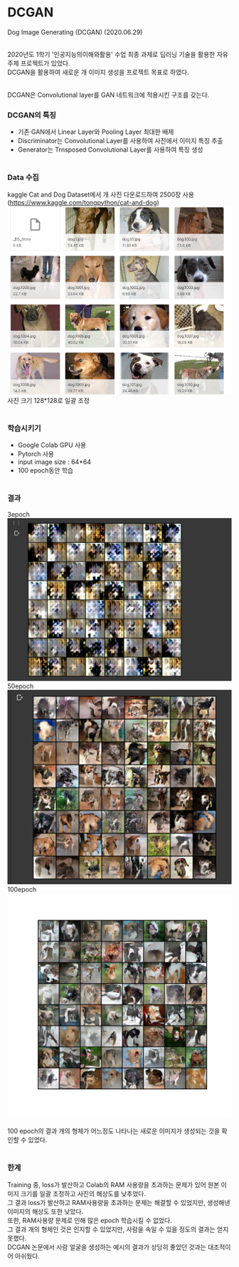 # DCGAN
Dog Image Generating (DCGAN) (2020.06.29)<br><br>

2020년도 1학기 '인공지능의이해와활용' 수업 최종 과제로 딥러닝 기술을 활용한 자유주제 프로젝트가 있었다.<br>
DCGAN을 활용하여 새로운 개 이미지 생성을 프로젝트 목표로 하였다.<br><br>

DCGAN은 Convolutional layer를 GAN 네트워크에 적용시킨 구조를 갖는다.<br>
### DCGAN의 특징
- 기존 GAN에서 Linear Layer와 Pooling Layer 최대한 배제 <br>
- Discriminator는 Convolutional Layer를 사용하여 사진에서 이미지 특징 추출<br>
- Generator는 Trnsposed Convolutional Layer를 사용하여 특징 생성<br><br>

### Data 수집
kaggle Cat and Dog Dataset에서 개 사진 다운로드하여 2500장 사용<br>
(https://www.kaggle.com/tongpython/cat-and-dog)<br>
![data](./img/dataset.PNG)
사진 크기 128*128로 일괄 조정<br><br>

### 학습시키기
- Google Colab GPU 사용<br>
- Pytorch 사용<br>
- input image size : 64*64<br>
- 100 epoch동안 학습<br><br>

### 결과
3epoch<br>
![3epoch](./img/result_3epoch.PNG)<br>
50epoch<br>
![50epoch](./img/result_50epoch.PNG)<br>
100epoch<br>
![100epoch](./img/result_100epoch.PNG)<br><br>
100 epoch의 결과 개의 형체가 어느정도 나타나는 새로운 이미지가 생성되는 것을 확인할 수 있었다.<br><br>

### 한계
Training 중, loss가 발산하고 Colab의 RAM 사용량을 초과하는 문제가 있어 원본 이미지 크기를 일괄 조정하고 사진의 해상도를 낮추었다.<br>
그 결과 loss가 발산하고 RAM사용량을 초과하는 문제는 해결할 수 있었지만, 생성해낸 이미지의 해상도 또한 낮았다.<br>
또한, RAM사용량 문제로 인해 많은 epoch 학습시킬 수 없었다.<br>
그 결과 개의 형체인 것은 인지할 수 있었지만, 사람을 속일 수 있을 정도의 결과는 얻지 못했다.<br>
DCGAN 논문에서 사람 얼굴을 생성하는 예시의 결과가 상당히 좋았던 것과는 대조적이어 아쉬웠다.
